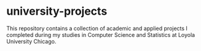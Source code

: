 # university-projects
 This repository contains a collection of academic and applied projects I completed during my studies in Computer Science and Statistics at Loyola University Chicago.  
